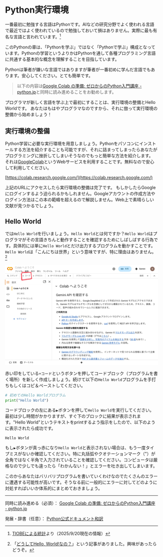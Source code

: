 # Python実行環境

一番最初に勉強する言語はPythonです。AIなどの研究分野でよく使われる言語で最近ではよく使われているので勉強しておいて損はありません。実際に最も有名な言語と言われています。[^note1]

[^note1]: [TIOBEによる統計](https://www.tiobe.com/tiobe-index/)より（2025/9/20現在の情報）

このPythonの章は、「Pythonを学ぶ」ではなく「Pythonで学ぶ」構成となっています。Pythonの学習というよりかはPythonを通して各種プログラミング言語に共通する基本的な概念を理解することを目指しています。

Pythonは筆者が嫌いな言語ではありますが筆者が一番初めに学んだ言語でもあります。安心してください。とても簡単です。

>以下の内容は[Google Colab の準備: ゼロからのPython入門講座 - python.jp](https://www.python.jp/train/experience/colab.html)と同時に読み進めることをお勧めします。

プログラマが新しく言語を学ぶ上で最初にすることは、実行環境の整備とHello Worldです。
あなたはもはやプログラマなのですから、それに倣って実行環境の整備から始めましょう！

## 実行環境の整備
Python学習に必要な実行環境を用意しましょう。Pythonをパソコンにインストールする方法を紹介することも可能ですが、それに詰まってしまったらあなたがプログラミングに挫折してしまいそうなのでもっと簡単な方法を紹介します。
それは[GoogleColab](https://colab.research.google.com/)というWebサービスを利用することです。無料なので安心して利用してください。

[https://colab.research.google.com/](https://colab.research.google.com/)

上記のURLにアクセスしたら実行環境の整備は完了です。
もしかしたらGoogleにログインするよう迫られるかもしれません。Googleアカウントの作成方法やログイン方法はこの本の範疇を超えるので解説しません。Web上で素晴らしい文献が見つかるでしょう。

## Hello World
では`Hello World`を行いましょう。`Hello World`とは何ですか？`Hello World`はプログラマがその言語きちんと動作することを確認するためにしばしばする行為です。具体的には単に`Hello World`とだけ出力するプログラムを動かすことです。
`Hello World`は「こんにちは世界」という意味ですが、特に理由はありません。[^note2]

[^note2]: 「[どうしてHello, World!なの？](https://web.hazu.jp/hello-world/)」という記事がありました。興味があったらどうぞ。

![Colabの初期画面](images/colab-init.jpeg)

赤い印をしている`+コード`というボタンを押してコードブロック（プログラムを書く場所）を新しく作成しましょう。続けて以下の`Hello World`プログラムを手打ちもしくはコピ＆ペーストしてください。

```python
# 初めてのHello Worldプログラム
print("Hello World")
```

コードブロックの左にある`▶️`ボタンを押して`Hello World`を実行してください。最初は少し時間がかかりますが、すぐ下のブロックに結果が表示されます。"Hello World"というテキストをprintするよう指示をしたので、以下のように表示されたら成功です。

```
Hello World
```

もし`▶️`ボタンが真っ赤になり`Hello World`と表示されない場合は、もう一度タイプミスがないか確認してください。特に丸括弧やクオテーションマーク（"）が全角ではなく半角で入力されていることを確認してください。コンピュータは厳格なので少しでも違ったら「わかんない！」とエラーを吐き出してしまいます。

このからあなたはバリバリプログラムを書いていくわけなのでたくさんのエラーに遭遇する可能性が高いです。そうなる前に一般的にエラーに対してどのように対処すればいいか体系的にまとめておきましょう。

---

同時に読み進める（必須）：
[Google Colab の準備: ゼロからのPython入門講座 - python.jp](https://www.python.jp/train/experience/colab.html)

発展・辞書（任意）：
[Python公式ドキュメント和訳](https://docs.python.org/ja/3.13/)
